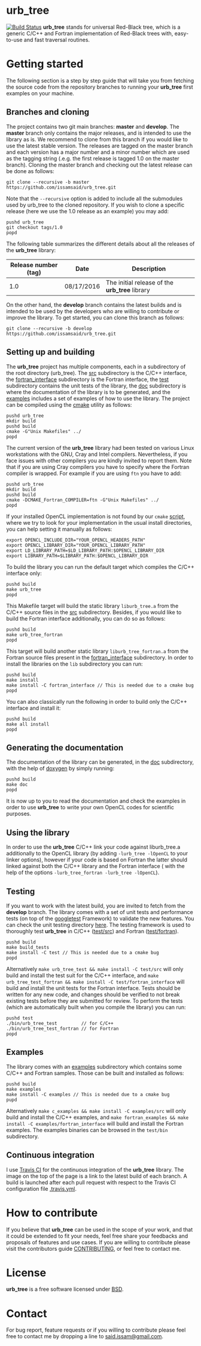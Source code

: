 # urb_tree
[![Build Status](https://travis-ci.org/issamsaid/urb_tree.svg?branch=master)](https://travis-ci.org/issamsaid/urb_tree)
<b>urb_tree</b> stands for universal Red-Black tree, which is a generic C/C++ 
and Fortran implementation of Red-Black trees with, easy-to-use and fast 
traversal routines. 

# Getting started
The following section is a step by step guide that will take you from fetching
the source code from the repository branches to running your <b>urb_tree</b> first 
examples on your machine.

## Branches and cloning
The project contains two git main branches: **master** and **develop**. 
The **master** branch only contains the major releases, and 
is intended to use the library as is.
We recommend to clone from this branch if you would like to use 
the latest stable version. 
The releases are tagged on the master branch and each version has a major
number and a minor number which are used as the tagging string (.e.g. the 
first release is tagged 1.0 on the master branch).
Cloning the master branch and checking out the latest release can
be done as follows:
```
git clone --recursive -b master https://github.com/issamsaid/urb_tree.git
```
Note that the `--recursive` option is added to include all the submodules used
by urb_tree to the cloned repository. 
If you wish to clone a specific release (here we use the 1.0 release as
an example) you may add:
```
pushd urb_tree
git checkout tags/1.0
popd
``` 
The following table summarizes the different details about all the 
releases of the <b>urb_tree</b> library:</br>

Release number (tag)  | Date         | Description                                    
--------------------- | ------------ | -----------------------------------------------
1.0                   | 08/17/2016   | The initial release of the <b>urb_tree</b> library

On the other hand, the **develop** branch contains the latest builds and is
intended to be used by the developers who are willing to contribute or improve 
the library. To get started, you can clone this branch as follows:
```
git clone --recursive -b develop https://github.com/issamsaid/urb_tree.git
```

## Setting up and building
The <b>urb_tree</b> project has multiple components, each in a subdirectory of the
root directory (urb_tree). The [src](https://github.com/issamsaid/urb_tree/tree/master/src)
subdirectory is the C/C++ interface, the 
[fortran_interface](https://github.com/issamsaid/urb_tree/tree/master/fortran_interface)
subdirectory is the Fortran interface, the 
[test](https://github.com/issamsaid/urb_tree/tree/master/test) subdirectory contains
 the unit tests of the library, 
 the [doc](https://github.com/issamsaid/urb_tree/tree/master/doc) subdirectory is 
 where the documentation of the library is to be generated,
 and the [examples](https://github.com/issamsaid/urb_tree/tree/master/examples) includes a set of examples of how to use the library.
The project can be compiled using the [cmake](https://cmake.org/) utility
 as follows:
```
pushd urb_tree
mkdir build
pushd build
cmake -G"Unix Makefiles" ../
popd
```
The current version of the <b>urb_tree</b> library had been tested on various Linux 
workstations with the GNU, Cray and Intel compilers. Nevertheless, if you face issues 
with other compilers you are kindly invited to report them.
Note that if you are using Cray compilers you have to specify where the 
Fortran compiler is wrapped. For example if you are using `ftn` you have to add:
```
pushd urb_tree
mkdir build
pushd build
cmake -DCMAKE_Fortran_COMPILER=ftn -G"Unix Makefiles" ../
popd
```
If your installed OpenCL implementation is not found by our `cmake` 
[script](https://github.com/issamsaid/urb_tree/tree/master/cmake/FindOpenCL.cmake), 
where we try to look for your implementation in the usual install directories, 
you can help setting it manually as follows:
```
export OPENCL_INCLUDE_DIR="YOUR_OPENCL_HEADERS_PATH"
export OPENCL_LIBRARY_DIR="YOUR_OPENCL_LIBRARY_PATH"
export LD_LIBRARY_PATH=$LD_LIBRARY_PATH:$OPENCL_LIBRARY_DIR
export LIBRARY_PATH=$LIBRARY_PATH:$OPENCL_LIBRARY_DIR
```
To build the library you can run the default target which compiles the C/C++ 
interface only:
```
pushd build
make urb_tree
popd 
```
This Makefile target will build the static library `liburb_tree.a` from the C/C++ 
source files in the [src](https://github.com/issamsaid/urb_tree/tree/master/src)
subdirectory. 
Besides, if you would like to build the Fortran interface additionally, 
you can do so as follows:
```
pushd build
make urb_tree_fortran
popd
```
This target will build another static library `liburb_tree_fortran.a` from the
Fortran source files present in the 
[fortran_interface](https://github.com/issamsaid/urb_tree/tree/master/fortran_interface)
subdirectory.
In order to install the libraries on the `lib` subdirectory you can run:
```
pushd build
make install
make install -C fortran_interface // This is needed due to a cmake bug
popd
```
You can also classically run the following in order to build only the 
C/C++ interface and install it:
```
pushd build
make all install
popd
```

## Generating the documentation
The documentation of the library can be generated, in the [doc](https://github.com/issamsaid/urb_tree/tree/master/doc) subdirectory,
with the help of [doxygen](http://www.stack.nl/~dimitri/doxygen/) by simply running:
```
pushd build
make doc
popd
```
It is now up to you to read the documentation and check the examples in order 
to use <b>urb_tree</b> to write your own OpenCL codes for scientific purposes.

## Using the library
In order to use the <b>urb_tree</b> C/C++ link your code against liburb_tree.a 
additionally to the OpenCL library (by adding 
`-lurb_tree -lOpenCL` to your linker options), 
however if your code is based on Fortran the 
latter should linked against both the C/C++ library and the Fortran interface (
with the help of the options `-lurb_tree_fortran -lurb_tree -lOpenCL`).<br/>

## Testing
If you want to work with the latest build, you are invited to fetch from the 
**develop** branch. The library comes with a set of unit tests and performance 
tests (on top of the [googletest](https://github.com/google/googletest/) 
Framework) to validate the new features. You can check the unit testing 
directory [here](https://github.com/issamsaid/urb_tree/tree/master/test).
The testing framework is used to thoroughly test <b>urb_tree</b> in C/C++ 
([test/src](https://github.com/issamsaid/urb_tree/tree/master/test/src)) and 
Fortran ([test/fortran](https://github.com/issamsaid/urb_tree/tree/master/test/fortran_interface)). 
```
pushd build
make build_tests
make install -C test // This is needed due to a cmake bug
popd
```
Alternatively `make urb_tree_test && make install -C test/src` will only build and 
install the test suit for the C/C++ interface, and `make urb_tree_test_fortran && make install -C test/fortran_interface` will build and install the unit tests for the
Fortran interface.
Tests should be written for any new code, and changes should be verified to not 
break existing tests before they are submitted for review. 
To perform the tests (which are automatically built when you compile
the library) you can run:
```
pushd test
./bin/urb_tree_test         // for C/C++
./bin/urb_tree_test_fortran // for Fortran
popd
```

## Examples
The library comes with an 
[examples](https://github.com/issamsaid/urb_tree/tree/master/examples)
subdirectory which contains some C/C++ and Fortran samples. Those can be built
and installed as follows:
```
pushd build
make examples
make install -C examples // This is needed due to a cmake bug
pupd
```
Alternatively `make c_examples && make install -C examples/src` will only build and 
install the C/C++ examples, and `make fortran_examples && make install -C examples/fortran_interface` will build and install the Fortran examples.
The examples binaries can be browsed in the `test/bin` subdirectory.

## Continuous integration
I use [Travis CI](https://travis-ci.org/issamsaid/urb_tree) for the continuous 
integration of the <b>urb_tree</b> library. The image on the top of the page is a
link to the latest build of each branch.
A build is launched after each pull request with respect to the Travis CI 
configuration file 
[.travis.yml](https://github.com/issamsaid/urb_tree/tree/master/.travis.yml).

# How to contribute
If you believe that <b>urb_tree</b> can be used in the scope of your work,
and that it could be extended to fit your needs, feel free share 
your feedbacks and proposals of features and use cases. 
If you are willing to contribute please visit the contributors guide
[CONTRIBUTING](https://github.com/issamsaid/urb_tree/tree/master/CONTRIBUTING.md),
or feel free to contact me.

# License
<b>urb_tree</b> is a free software licensed under 
[BSD](https://github.com/issamsaid/urb_tree/tree/master/LICENSE.md).

# Contact
For bug report, feature requests or if you willing to contribute please 
feel free to contact me by dropping a line to said.issam@gmail.com.
